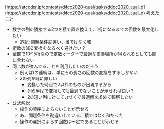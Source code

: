 
[https://atcoder.jp/contests/ddcc2020-qual/tasks/ddcc2020_qual_d](https://atcoder.jp/contests/ddcc2020-qual/tasks/ddcc2020_qual_d)
考えたこと
- 数字の列の隣接する2つを積で置き換えて、1桁になるまでの回数を最大化したい
    - 追記: 問題条件勘違い、積ではなく和
- 桁数の減る変換をなるべく避けたい？
- 全部で10^15桁なので定数オーダーで最適な変換場所が得られるとしても間に合わない
- 同じ数が並んでることを利用したいのだろう
    - 例えば1の連続は、単にその長さの回数の変換をするしかない
    - 2の列が既に難しい
        - 変換した時点で2以外のものが出現するから
        - 列の半ばで変換しても最適でないことが示せれば良い？
        - 2の短い列に対して力づくで最適解を求めて観察したい
- 公式解説
    - 操作の順序によらないことが示せる
    - あ、問題条件を勘違いしている、積ではなく和だった
    - 操作の選択によらず回数は一定であることが示せる
